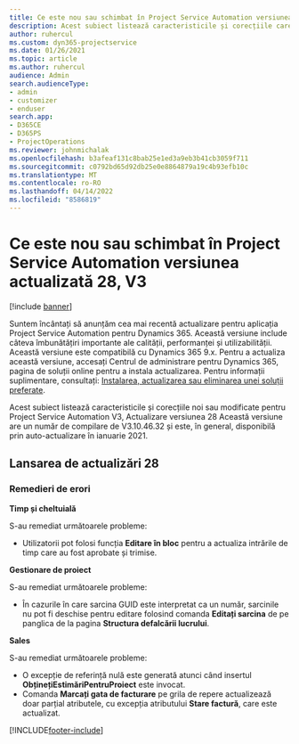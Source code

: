 ```yaml
---
title: Ce este nou sau schimbat în Project Service Automation versiunea actualizată 28, V3
description: Acest subiect listează caracteristicile și corecțiile care sunt disponibile în Project Service Automation V3, versiunea actualizată 28, V3.
author: ruhercul
ms.custom: dyn365-projectservice
ms.date: 01/26/2021
ms.topic: article
ms.author: ruhercul
audience: Admin
search.audienceType:
- admin
- customizer
- enduser
search.app:
- D365CE
- D365PS
- ProjectOperations
ms.reviewer: johnmichalak
ms.openlocfilehash: b3afeaf131c8bab25e1ed3a9eb3b41cb3059f711
ms.sourcegitcommit: c0792bd65d92db25e0e8864879a19c4b93efb10c
ms.translationtype: MT
ms.contentlocale: ro-RO
ms.lasthandoff: 04/14/2022
ms.locfileid: "8586819"
---
```

# <a name="whats-new-or-changed-in-project-service-automation-update-release-28-v3"></a>Ce este nou sau schimbat în Project Service Automation versiunea actualizată 28, V3

[!include [banner](../includes/psa-now-project-operations.md)]

Suntem încântați să anunțăm cea mai recentă actualizare pentru aplicația Project Service Automation pentru Dynamics 365. Această versiune include câteva îmbunătățiri importante ale calității, performanței și utilizabilității. Această versiune este compatibilă cu Dynamics 365 9.x. Pentru a actualiza această versiune, accesați Centrul de administrare pentru Dynamics 365, pagina de soluții online pentru a instala actualizarea. Pentru informații suplimentare, consultați: [Instalarea, actualizarea sau eliminarea unei soluții preferate](/power-platform/admin/install-remove-preferred-solution).

Acest subiect listează caracteristicile și corecțiile noi sau modificate pentru Project Service Automation V3, Actualizare versiunea 28 Această versiune are un număr de compilare de V3.10.46.32 și este, în general, disponibilă prin auto-actualizare în ianuarie 2021.

## <a name="update-release-28"></a>Lansarea de actualizări 28

### <a name="bug-fixes"></a>Remedieri de erori

**Timp și cheltuială**

S-au remediat următoarele probleme:

- Utilizatorii pot folosi funcția **Editare în bloc** pentru a actualiza intrările de timp care au fost aprobate și trimise.

**Gestionare de proiect**

S-au remediat următoarele probleme:

- În cazurile în care sarcina GUID este interpretat ca un număr, sarcinile nu pot fi deschise pentru editare folosind comanda **Editați sarcina** de pe panglica de la pagina **Structura defalcării lucrului**.

**Sales**

S-au remediat următoarele probleme:

- O excepție de referință nulă este generată atunci când insertul **ObținețiEstimăriPentruProiect** este invocat.
- Comanda **Marcați gata de facturare** pe grila de repere actualizează doar parțial atributele, cu excepția atributului **Stare factură**, care este actualizat.



[!INCLUDE[footer-include](../includes/footer-banner.md)]
